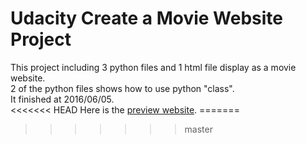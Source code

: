<html>
<h1>
Udacity Create a Movie Website Project</h1>
<p>This project including 3 python files and 1 html file display as a movie website.<br>
2 of the python files shows how to use python "class".<br>
It finished at 2016/06/05.<br>
<<<<<<< HEAD
Here is the <a href=https://htmlpreview.github.io/?https://github.com/vcve/Create-a-Movie-Website/blob/master/fresh_tomatoes.html>preview website</a>.
=======

>>>>>>> master
</p>
</html>

